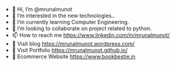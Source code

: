 - 👋 Hi, I’m @mrunalmunot
- 👀 I’m interested in the new technologies..
- 🌱 I’m currently learning Computer Engineering.
- 💞️ I’m looking to collaborate on project related to python.
- 📫 How to reach me https://www.linkedin.com/in/mrunalmunot/
- 📝 Visit blog https://mrunalmunot.wordpress.com/
- 💼 Visit Portfolio https://mrunalmunot.github.io/
- 🛒 Ecommerce Website https://www.bookbestie.in

